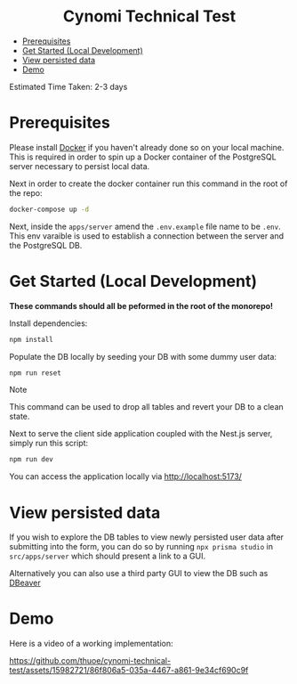 <h1 align="center">Cynomi Technical Test</h1>

- [Prerequisites](#prerequisites)
- [Get Started (Local Development)](#get-started-local-development)
- [View persisted data](#view-persisted-data)
- [Demo](#demo)

Estimated Time Taken: 2-3 days

# Prerequisites

Please install [Docker](https://www.docker.com/) if you haven't already done so on your local machine. This is required in order to spin up a Docker container of the PostgreSQL server necessary to persist local data.

Next in order to create the docker container run this command in the root of the repo:

```sh
docker-compose up -d
```

Next, inside the `apps/server` amend the `.env.example` file name to be `.env`. This env varaible is used to establish a connection between the server and the PostgreSQL DB.

# Get Started (Local Development)

**These commands should all be peformed in the root of the monorepo!**

Install dependencies:

```sh
npm install
```

Populate the DB locally by seeding your DB with some dummy user data:

```sh
npm run reset
```

> [!NOTE]  
> This command can be used to drop all tables and revert your DB to a clean state.

Next to serve the client side application coupled with the Nest.js server, simply run this script:

```sh
npm run dev
```

You can access the application locally via <http://localhost:5173/>

# View persisted data

If you wish to explore the DB tables to view newly persisted user data after submitting into the form, you can do
so by running `npx prisma studio` in `src/apps/server` which should present a link to a GUI.

Alternatively you can also use a third party GUI to view the DB such as [DBeaver](https://dbeaver.io/)

# Demo

Here is a video of a working implementation:

https://github.com/thuoe/cynomi-technical-test/assets/15982721/86f806a5-035a-4467-a861-9e34cf690c9f
